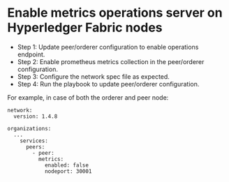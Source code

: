 <a name = "metrics-fabric"></a>
# Enable metrics operations server on Hyperledger Fabric nodes

- Step 1: Update peer/orderer configuration to enable operations endpoint.
- Step 2: Enable prometheus metrics collection in the peer/orderer configuration.
- Step 3: Configure the network spec file as expected.
- Step 4: Run the playbook to update peer/orderer configuration.

For example, in case of both the orderer and peer node:


	network:
	  version: 1.4.8

    organizations:
      ...
        services:
          peers:
            - peer:
              metrics:
                enabled: false
                nodeport: 30001
